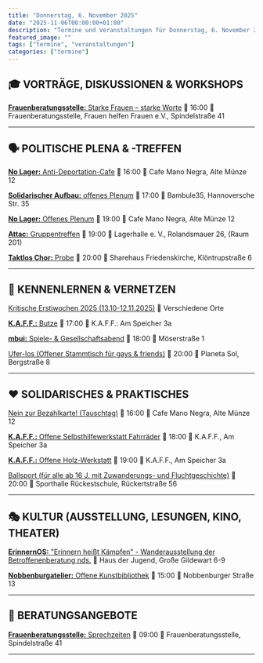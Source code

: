```yaml
---
title: "Donnerstag, 6. November 2025"
date: "2025-11-06T00:00:00+01:00"
description: "Termine und Veranstaltungen für Donnerstag, 6. November 2025"
featured_image: ""
tags: ["termine", "veranstaltungen"]
categories: ["termine"]
---
```


## 🎓 VORTRÄGE, DISKUSSIONEN & WORKSHOPS

[**Frauenberatungsstelle:** Starke Frauen – starke Worte](https://frauenberatung-os.de/kalender/)
📅 16:00 📍 Frauenberatungsstelle, Frauen helfen Frauen e.V., Spindelstraße 41

***

## 🗣️ POLITISCHE PLENA & -TREFFEN

[**No Lager:** Anti-Deportation-Cafe](https://www.instagram.com/nolager_osnabrueck/)
📅 16:00 📍 Cafe Mano Negra, Alte Münze 12

[**Solidarischer Aufbau:** offenes Plenum](https://www.instagram.com/p/DKulHO9tMBg/)
📅 17:00 📍 Bambule35, Hannoversche Str. 35

[**No Lager:** Offenes Plenum](https://www.instagram.com/nolager_osnabrueck/)
📅 19:00 📍 Cafe Mano Negra, Alte Münze 12

[**Attac:** Gruppentreffen](https://www.attac-netzwerk.de/osnabrueck/themen-treffen)
📅 19:00 📍 Lagerhalle e. V., Rolandsmauer 26, (Raum 201)

[**Taktlos Chor:** Probe](https://sharehaus-friedenskirche.de/termin/taktlos-chor/)
📅 20:00 📍 Sharehaus Friedenskirche, Klöntrupstraße 6

***

## 👋 KENNENLERNEN & VERNETZEN

[Kritische Erstiwochen 2025 (13.10-12.11.2025)](https://kleinestrolche.wordpress.com/wp-content/uploads/2025/10/erstiheft_148x148mm_2025_web.pdf)
📍 Verschiedene Orte

[**K.A.F.F.:** Butze](https://kaff-os.de/aktivitaeten/butze/)
📅 17:00 📍 K.A.F.F.: Am Speicher 3a

[**mbui:** Spiele- & Gesellschaftsabend](https://meinebildungundich.de/)
📅 18:00 📍 Möserstraße 1

[Ufer-los (Offener Stammtisch für gays & friends)](http://www.ufer-los.net/)
📅 20:00 📍 Planeta Sol, Bergstraße 8

***

## ❤️ SOLIDARISCHES & PRAKTISCHES

[Nein zur Bezahlkarte! (Tauschtag)](https://www.instagram.com/neinzurbezahlkarteos/)
📅 16:00 📍 Cafe Mano Negra, Alte Münze 12

[**K.A.F.F.:** Offene Selbsthilfewerkstatt Fahrräder](https://kaff-os.de/aktivitaeten/offene-fahrradwerkstatt/)
📅 18:00 📍 K.A.F.F., Am Speicher 3a

[**K.A.F.F.:** Offene Holz-Werkstatt](https://kaff-os.de/aktivitaeten/offene-holzwerkstatt/)
📅 19:00 📍 K.A.F.F., Am Speicher 3a

[Ballsport (für alle ab 16 J. mit Zuwanderungs- und Fluchtgeschichte)](https://meinebildungundich.de/)
📅 20:00 📍 Sporthalle Rückestschule, Rückertstraße 56

***

## 🎭 KULTUR (AUSSTELLUNG, LESUNGEN, KINO, THEATER)

[**ErinnernOS:** "Erinnern heißt Kämpfen" - Wanderausstellung der Betroffenenberatung nds.](https://www.instagram.com/erinnern_os/p/DPlDgd-gZqb/)
📍 Haus der Jugend, Große Gildewart 6-9

[**Nobbenburgatelier:** Offene Kunstbibliothek](https://www.instagram.com/nobbenburgatelier/)
📅 15:00 📍 Nobbenburger Straße 13

***

## 💬 BERATUNGSANGEBOTE

[**Frauenberatungsstelle:** Sprechzeiten](https://frauenberatung-os.de/kalender/)
📅 09:00 📍 Frauenberatungsstelle, Spindelstraße 41

***